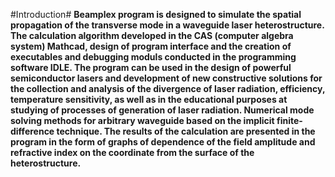 #Introduction#
**Beamplex program is designed to simulate the spatial propagation of the transverse mode in a waveguide laser heterostructure. The calculation algorithm developed in the  CAS (computer algebra system) Mathcad, design of program interface and the creation of executables and debugging moduls conducted in the programming software IDLE. The program can be used in the design of powerful semiconductor lasers and development of new constructive solutions for the collection and analysis of the divergence of laser radiation, efficiency, temperature sensitivity, as well as in the educational purposes at studying of processes of generation of laser radiation.
Numerical mode solving methods for arbitrary waveguide based on the implicit finite-difference technique. The results of the calculation are presented in the program in the form of graphs of dependence of the field amplitude and refractive index on the coordinate from the surface of the heterostructure.**

